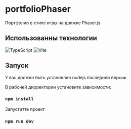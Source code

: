 # portfolioPhaser
Портфолио в стиле игры на движке Phaser.js


## Использованны технологии

![TypeScript](https://img.shields.io/badge/typescript-%23007ACC.svg?style=for-the-badge&logo=typescript&logoColor=white)
![Vite](https://img.shields.io/badge/vite-%23646CFF.svg?style=for-the-badge&logo=vite&logoColor=white)


## Запуск

У вас должен быть установлен nodejs последней версии

В рабочей дирректории установите зависимости:

### `npm install`

Запуститте проект

### `npm run dev`

<!-- #### Ссылка на проект
пока нет -->